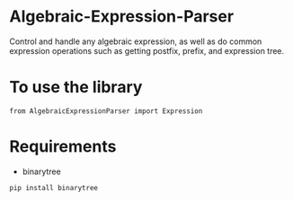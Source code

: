 # Algebraic-Expression-Parser
Control and handle any algebraic expression, as well as do common expression operations such as getting postfix, prefix, and expression tree.

# To use the library
```
from AlgebraicExpressionParser import Expression
```

# Requirements
- binarytree
```
pip install binarytree
```



